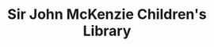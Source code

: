 ---
title: "Sir John McKenzie Children's Library"
url: /christchurch/sir-john-mckenzie-childrens-library/
shop: toys
---